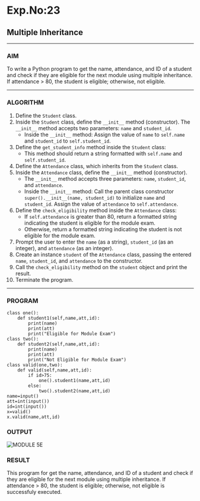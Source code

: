 # Exp.No:23  
## Multiple Inheritance

---

### AIM  
To write a Python program to get the name, attendance, and ID of a student and check if they are eligible for the next module using multiple inheritance. If attendance > 80, the student is eligible; otherwise, not eligible.

---

### ALGORITHM

1. Define the `Student` class.
2. Inside the `Student` class, define the `__init__` method (constructor). The `__init__` method accepts two parameters: `name` and `student_id`.
    - Inside the `__init__` method: Assign the value of `name` to `self.name` and `student_id` to `self.student_id`.
3. Define the `get_student_info` method inside the `Student` class:
    - This method should return a string formatted with `self.name` and `self.student_id`.
4. Define the `Attendance` class, which inherits from the `Student` class.
5. Inside the `Attendance` class, define the `__init__` method (constructor).
    - The `__init__` method accepts three parameters: `name`, `student_id`, and `attendance`.
    - Inside the `__init__` method: Call the parent class constructor `super().__init__(name, student_id)` to initialize `name` and `student_id`. Assign the value of `attendance` to `self.attendance`.
6. Define the `check_eligibility` method inside the `Attendance` class:
    - If `self.attendance` is greater than 80, return a formatted string indicating the student is eligible for the module exam.
    - Otherwise, return a formatted string indicating the student is not eligible for the module exam.
7. Prompt the user to enter the `name` (as a string), `student_id` (as an integer), and `attendance` (as an integer).
8. Create an instance `student` of the `Attendance` class, passing the entered `name`, `student_id`, and `attendance` to the constructor.
9. Call the `check_eligibility` method on the `student` object and print the result.
10. Terminate the program.

---

### PROGRAM
```
class one():
    def student1(self,name,att,id):
        print(name)
        print(att)
        print("Eligible for Module Exam")
class two():
    def student2(self,name,att,id):
        print(name)
        print(att)
        print("Not Eligible for Module Exam")
class valid(one,two):
    def valid(self,name,att,id):
        if id>75:
            one().student1(name,att,id)
        else:
            two().student2(name,att,id)
name=input()
att=int(input())
id=int(input())
x=valid()
x.valid(name,att,id)
```

### OUTPUT


![MODULE 5E](https://github.com/user-attachments/assets/5f3b3393-f99f-4d29-958b-e9ad4bdc3852)


### RESULT
This program for  get the name, attendance, and ID of a student and check if they are eligible for the next module using multiple inheritance. If attendance > 80, the student is eligible; otherwise, not eligible is successfuly executed. 




